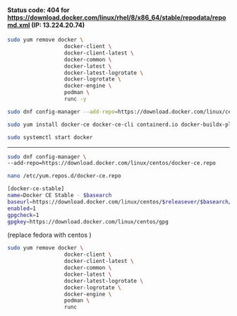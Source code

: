 ####  Status code: 404 for https://download.docker.com/linux/rhel/8/x86_64/stable/repodata/repomd.xml (IP: 13.224.20.74)

```sh
sudo yum remove docker \
                  docker-client \
                  docker-client-latest \
                  docker-common \
                  docker-latest \
                  docker-latest-logrotate \
                  docker-logrotate \
                  docker-engine \
                  podman \
                  runc -y
```
```sh
sudo dnf config-manager --add-repo=https://download.docker.com/linux/centos/docker-ce.repo -y

```
```sh
sudo yum install docker-ce docker-ce-cli containerd.io docker-buildx-plugin docker-compose-plugin -y
```
```sh
sudo systemctl start docker
```




----------------------------------------------------------------------------------------------


```sh
sudo dnf config-manager \
--add-repo=https://download.docker.com/linux/centos/docker-ce.repo
```
```sh
nano /etc/yum.repos.d/docker-ce.repo
```
```sh
[docker-ce-stable]
name=Docker CE Stable - $basearch
baseurl=https://download.docker.com/linux/centos/$releasever/$basearch/stable # <--- Correct URL
enabled=1
gpgcheck=1
gpgkey=https://download.docker.com/linux/centos/gpg
```

(replace fedora with centos )


```sh
sudo yum remove docker \
                  docker-client \
                  docker-client-latest \
                  docker-common \
                  docker-latest \
                  docker-latest-logrotate \
                  docker-logrotate \
                  docker-engine \
                  podman \
                  runc


```
